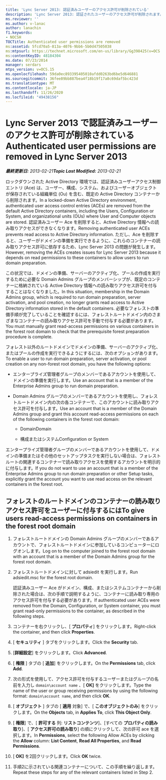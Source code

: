 ```yaml
---
title: 'Lync Server 2013: 認証済みユーザーのアクセス許可が削除されている'
description: 'Lync Server 2013: 認証されたユーザーのアクセス許可が削除されます。'
ms.reviewer: ''
ms.author: v-lanac
author: lanachin
f1.keywords:
- NOCSH
TOCTitle: Authenticated user permissions are removed
ms:assetid: 5fcd70a5-813a-4076-9bb6-5b0d47505038
ms:mtpsurl: https://technet.microsoft.com/en-us/library/Gg398425(v=OCS.15)
ms:contentKeyID: 48184304
ms.date: 07/23/2014
manager: serdars
mtps_version: v=OCS.15
ms.openlocfilehash: 59da0ec893395405010afdd0263bd6be5d646881
ms.sourcegitcommit: 36fee89bb887bea4f18b19f17a8c69daf5bc423d
ms.translationtype: MT
ms.contentlocale: ja-JP
ms.lasthandoff: 11/26/2020
ms.locfileid: "49438156"
---
```

# <a name="authenticated-user-permissions-are-removed-in-lync-server-2013"></a><span data-ttu-id="76c6e-103">Lync Server 2013 で認証済みユーザーのアクセス許可が削除されている</span><span class="sxs-lookup"><span data-stu-id="76c6e-103">Authenticated user permissions are removed in Lync Server 2013</span></span>

<div data-xmlns="http://www.w3.org/1999/xhtml">

<div class="topic" data-xmlns="http://www.w3.org/1999/xhtml" data-msxsl="urn:schemas-microsoft-com:xslt" data-cs="https://msdn.microsoft.com/">

<div data-asp="https://msdn2.microsoft.com/asp">



</div>

<div id="mainSection">

<div id="mainBody"><span data-ttu-id="76c6e-104">

<span> </span></span><span class="sxs-lookup"><span data-stu-id="76c6e-104">

<span> </span></span></span>

<span data-ttu-id="76c6e-105">_**最終更新日:** 2013-02-21_</span><span class="sxs-lookup"><span data-stu-id="76c6e-105">_**Topic Last Modified:** 2013-02-21_</span></span>

<span data-ttu-id="76c6e-106">ロックダウンされた Active Directory 環境では、認証済みユーザーアクセス制御エントリ (Ace) は、ユーザー、構成、システム、およびユーザーオブジェクトが保存されている組織単位 (Ou) を含む、既定の Active Directory コンテナーから削除されます。</span><span class="sxs-lookup"><span data-stu-id="76c6e-106">In a locked-down Active Directory environment, authenticated user access control entries (ACEs) are removed from the default Active Directory containers, including the Users, Configuration or System, and organizational units (OUs) where User and Computer objects are stored.</span></span> <span data-ttu-id="76c6e-107">認証済みユーザー Ace を削除すると、Active Directory 情報への読み取りアクセスができなくなります。</span><span class="sxs-lookup"><span data-stu-id="76c6e-107">Removing authenticated user ACEs prevents read access to Active Directory information.</span></span> <span data-ttu-id="76c6e-108">ただし、Ace を削除すると、ユーザーがドメインの準備を実行できるように、これらのコンテナーの読み取りアクセス許可に依存するため、Lync Server 2013 の問題が発生します。</span><span class="sxs-lookup"><span data-stu-id="76c6e-108">However, removing the ACEs creates issues for Lync Server 2013 because it depends on read permissions to these containers to allow users to run domain preparation.</span></span>

<span data-ttu-id="76c6e-109">この状況では、ドメインの準備、サーバーのアクティブ化、プールの作成を実行するために必要な Domain Admins グループのメンバーシップが、既定のコンテナーに格納されている Active Directory 情報への読み取りアクセス許可を付与することはなくなりました。</span><span class="sxs-lookup"><span data-stu-id="76c6e-109">In this situation, membership in the Domain Admins group, which is required to run domain preparation, server activation, and pool creation, no longer grants read access to Active Directory information stored in the default containers.</span></span> <span data-ttu-id="76c6e-110">必要なフォレストの準備手順が完了していることを確認するには、フォレストルートドメイン内のさまざまなコンテナーの読み取りアクセス許可を手動で付与する必要があります。</span><span class="sxs-lookup"><span data-stu-id="76c6e-110">You must manually grant read-access permissions on various containers in the forest root domain to check that the prerequisite forest preparation procedure is complete.</span></span>

<span data-ttu-id="76c6e-111">フォレスト以外のルートドメインでドメインの準備、サーバーのアクティブ化、またはプールの作成を実行できるようにするには、次のオプションがあります。</span><span class="sxs-lookup"><span data-stu-id="76c6e-111">To enable a user to run domain preparation, server activation, or pool creation on any non-forest root domain, you have the following options:</span></span>

  - <span data-ttu-id="76c6e-112">エンタープライズ管理者グループのメンバーであるアカウントを使用して、ドメインの準備を実行します。</span><span class="sxs-lookup"><span data-stu-id="76c6e-112">Use an account that is a member of the Enterprise Admins group to run domain preparation.</span></span>

  - <span data-ttu-id="76c6e-113">Domain Admins グループのメンバーであるアカウントを使用し、フォレストルートドメイン内の次の各コンテナーで、このアカウントに読み取りアクセス許可を付与します。</span><span class="sxs-lookup"><span data-stu-id="76c6e-113">Use an account that is a member of the Domain Admins group and grant this account read-access permissions on each of the following containers in the forest root domain:</span></span>
    
      - <span data-ttu-id="76c6e-114">Domain</span><span class="sxs-lookup"><span data-stu-id="76c6e-114">Domain</span></span>
    
      - <span data-ttu-id="76c6e-115">構成またはシステム</span><span class="sxs-lookup"><span data-stu-id="76c6e-115">Configuration or System</span></span>

<span data-ttu-id="76c6e-116">エンタープライズ管理者グループのメンバーであるアカウントを使用して、ドメインの準備またはその他のセットアップタスクを実行しない場合は、フォレストルートの関連するコンテナーで読み取りアクセスを使用するアカウントを明示的に付与します。</span><span class="sxs-lookup"><span data-stu-id="76c6e-116">If you do not want to use an account that is a member of the Enterprise Admins group to run domain preparation or other Setup tasks, explicitly grant the account you want to use read access on the relevant containers in the forest root.</span></span>

<div>

## <a name="to-give-users-read-access-permissions-on-containers-in-the-forest-root-domain"></a><span data-ttu-id="76c6e-117">フォレストのルートドメインのコンテナーの読み取りアクセス許可をユーザーに付与するには</span><span class="sxs-lookup"><span data-stu-id="76c6e-117">To give users read-access permissions on containers in the forest root domain</span></span>

1.  <span data-ttu-id="76c6e-118">フォレストルートドメインの Domain Admins グループのメンバーであるアカウントで、フォレストルートドメインに参加しているコンピューターにログオンします。</span><span class="sxs-lookup"><span data-stu-id="76c6e-118">Log on to the computer joined to the forest root domain with an account that is a member of the Domain Admins group for the forest root domain.</span></span>

2.  <span data-ttu-id="76c6e-119">フォレストルートドメインに対して adsiedit を実行します。</span><span class="sxs-lookup"><span data-stu-id="76c6e-119">Run adsiedit.msc for the forest root domain.</span></span>
    
    <span data-ttu-id="76c6e-120">認証済みユーザー Ace がドメイン、構成、またはシステムコンテナーから削除された場合は、次の手順で説明するように、コンテナーに読み取り専用のアクセス許可を付与する必要があります。</span><span class="sxs-lookup"><span data-stu-id="76c6e-120">If authenticated user ACEs were removed from the Domain, Configuration, or System container, you must grant read-only permissions to the container, as described in the following steps.</span></span>

3.  <span data-ttu-id="76c6e-121">コンテナーを右クリックし、[ **プロパティ**] をクリックします。</span><span class="sxs-lookup"><span data-stu-id="76c6e-121">Right-click the container, and then click **Properties**.</span></span>

4.  <span data-ttu-id="76c6e-122">[ **セキュリティ** ] タブをクリックします。</span><span class="sxs-lookup"><span data-stu-id="76c6e-122">Click the **Security** tab.</span></span>

5.  <span data-ttu-id="76c6e-123">[**詳細設定**] をクリックします。</span><span class="sxs-lookup"><span data-stu-id="76c6e-123">Click **Advanced**.</span></span>

6.  <span data-ttu-id="76c6e-124">[ **権限** ] タブの [ **追加**] をクリックします。</span><span class="sxs-lookup"><span data-stu-id="76c6e-124">On the **Permissions** tab, click **Add**.</span></span>

7.  <span data-ttu-id="76c6e-125">次の形式を使用して、アクセス許可を付与するユーザーまたはグループの名前を入力し `domain\account name` 、[ **OK]** をクリックします。</span><span class="sxs-lookup"><span data-stu-id="76c6e-125">Type the name of the user or group receiving permissions by using the following format: `domain\account name`, and then click **OK**.</span></span>

8.  <span data-ttu-id="76c6e-126">[ **オブジェクト** ] タブの [ **適用** 対象] で、[ **このオブジェクトのみ**] をクリックします。</span><span class="sxs-lookup"><span data-stu-id="76c6e-126">On the **Objects** tab, in **Applies To**, click **This Object Only**.</span></span>

9.  <span data-ttu-id="76c6e-127">[ **権限**] で、[ **許可する** 列: **リストコンテンツ**]、[すべての **プロパティの読み取り**]、[ **アクセス許可の読み取り**] の順にクリックして、次の許可 ace を選択します。</span><span class="sxs-lookup"><span data-stu-id="76c6e-127">In **Permissions**, select the following Allow ACEs by clicking the **Allow** column: **List Content**, **Read All Properties**, and **Read Permissions**.</span></span>

10. <span data-ttu-id="76c6e-128">[ **OK]** を2回クリックします。</span><span class="sxs-lookup"><span data-stu-id="76c6e-128">Click **OK** twice.</span></span>

11. <span data-ttu-id="76c6e-129">手順2に示されている関連コンテナーについて、この手順を繰り返します。</span><span class="sxs-lookup"><span data-stu-id="76c6e-129">Repeat these steps for any of the relevant containers listed in Step 2.</span></span>

<span data-ttu-id="76c6e-130"></div>

</div>

<span> </span>

</div>

</div>

</span><span class="sxs-lookup"><span data-stu-id="76c6e-130"></div>

</div>

<span> </span>

</div>

</div>

</span></span></div>

